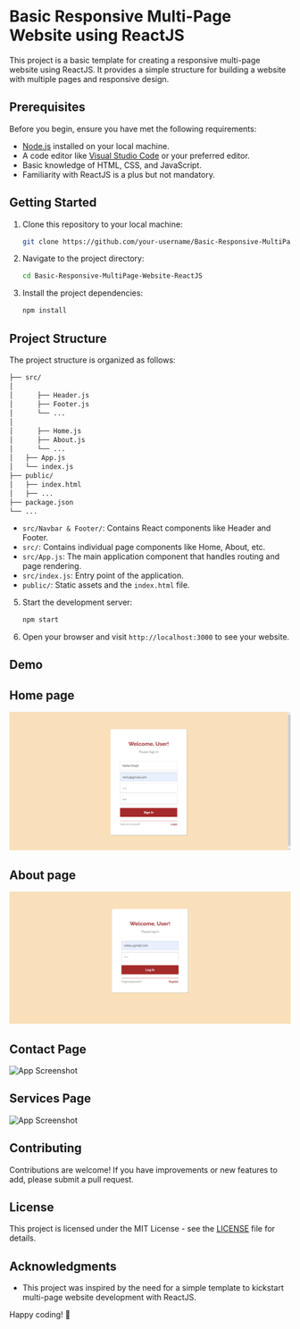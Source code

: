 # Basic Responsive Multi-Page Website using ReactJS

This project is a basic template for creating a responsive multi-page website using ReactJS. It provides a simple structure for building a website with multiple pages and responsive design.

## Prerequisites

Before you begin, ensure you have met the following requirements:

- [Node.js](https://nodejs.org/) installed on your local machine.
- A code editor like [Visual Studio Code](https://code.visualstudio.com/) or your preferred editor.
- Basic knowledge of HTML, CSS, and JavaScript.
- Familiarity with ReactJS is a plus but not mandatory.

## Getting Started

1. Clone this repository to your local machine:

   ```bash
   git clone https://github.com/your-username/Basic-Responsive-MultiPage-Website-ReactJS.git
   ```

2. Navigate to the project directory:

   ```bash
   cd Basic-Responsive-MultiPage-Website-ReactJS
   ```

3. Install the project dependencies:

   ```bash
   npm install
   ```

## Project Structure

The project structure is organized as follows:

```
├── src/
│   
│      ├── Header.js
│      ├── Footer.js
│      └── ...
│   
│      ├── Home.js
│      ├── About.js
│      └── ...
│   ├── App.js
│   └── index.js
├── public/
│   ├── index.html
│   ├── ...
├── package.json
└── ...
```

- `src/Navbar & Footer/`: Contains React components like Header and Footer.
- `src/`: Contains individual page components like Home, About, etc.
- `src/App.js`: The main application component that handles routing and page rendering.
- `src/index.js`: Entry point of the application.
- `public/`: Static assets and the `index.html` file.

5. Start the development server:

   ```bash
   npm start
   ```

6. Open your browser and visit `http://localhost:3000` to see your website.

## Demo

## Home page

![App Screenshot](https://github.com/devgeek2700/CoffeeHouse_Webiste_using_NodeJs_and_MongoDB/blob/master/public/Output/register.png?raw=true)

## About page

![App Screenshot](https://github.com/devgeek2700/CoffeeHouse_Webiste_using_NodeJs_and_MongoDB/blob/master/public/Output/login.png?raw=true)
 
## Contact Page

![App Screenshot](https://github.com/devgeek2700/CoffeeHouse_Webiste_using_NodeJs_and_MongoDB/blob/master/public/Output/home.png?raw=true)

## Services Page

![App Screenshot](https://github.com/devgeek2700/CoffeeHouse_Webiste_using_NodeJs_and_MongoDB/blob/master/public/Output/home.png?raw=true)


## Contributing

Contributions are welcome! If you have improvements or new features to add, please submit a pull request.

## License

This project is licensed under the MIT License - see the [LICENSE](LICENSE) file for details.

## Acknowledgments

- This project was inspired by the need for a simple template to kickstart multi-page website development with ReactJS.

Happy coding! 🚀
